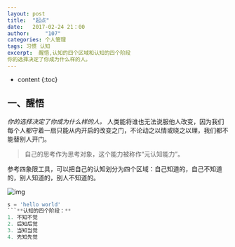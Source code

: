 ```yaml
---
layout: post
title:  "起点"
date:   2017-02-24 21：00
author:     "107"
categories: 个人管理
tags: 习惯 认知
excerpt:  醒悟,认知的四个区域和认知的四个阶段
你的选择决定了你成为什么样的人。
---
```

* content
{:toc}

## 一、醒悟
*你的选择决定了你成为什么样的人。*
人类能将谁也无法说服他人改变，因为我们每个人都守着一扇只能从内开启的改变之门，不论动之以情或晓之以理，我们都不能替别人开门。
> 自己的思考作为思考对象，这个能力被称作“元认知能力”。

参考四象限工具，可以把自己的认知划分为四个区域：自己知道的，自己不知道的，别人知道的，别人不知道的。

![img](http://tomens.github.io/pictures/zhidalsixiangxian.jpeg)

```python
s = 'hello world'
```**认知的四个阶段：**
1. 不知不觉
2. 后知后觉
3. 当知当觉
4. 先知先觉

